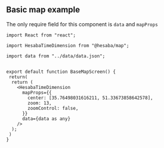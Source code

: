 ## Basic map example

The only require field for this component is `data` and `mapProps`

```tsx
import React from "react";

import HesabaTimeDimension from "@hesaba/map";

import data from "../data/data.json";


export default function BaseMapScreen() {
 return(
  return (
    <HesabaTimeDimension
      mapProps={{
        center: [35.76498031616211, 51.33673858642578],
        zoom: 13,
        zoomControl: false,
      }}
      data={data as any}
    />
  );
 )
}

```
